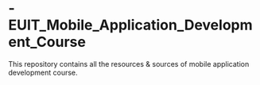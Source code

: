 # -EUIT_Mobile_Application_Development_Course
This repository contains all  the resources & sources of mobile application development course.
